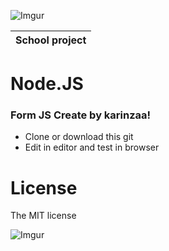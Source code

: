 ![Imgur](http://i.imgur.com/kS8D8U8.jpg)

|School project|
|----|

# Node.JS

### Form JS Create by karinzaa! </n>

* Clone or download this git</n>
* Edit in editor and test in browser</n> 

License
=========
The MIT license

![Imgur](http://i.imgur.com/z9yRvX2.png?1)
